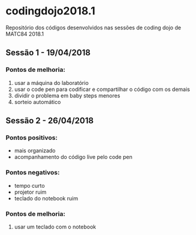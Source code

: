 # codingdojo2018.1
Repositório dos códigos desenvolvidos nas sessões de coding dojo de MATC84 2018.1

## Sessão 1 - 19/04/2018

### Pontos de melhoria:
1. usar a máquina do laboratório
2. usar o code pen para codificar e compartilhar o código com os demais 
3. dividir o problema em baby steps menores
4. sorteio automático

## Sessão 2 - 26/04/2018

### Pontos positivos:
- mais organizado
- acompanhamento do código live pelo code pen

### Pontos negativos: 
- tempo curto
- projetor ruim
- teclado do notebook ruim

### Pontos de melhoria:
1. usar um teclado com o notebook
